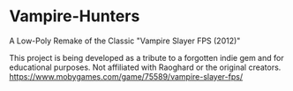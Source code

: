 # Vampire-Hunters
A Low-Poly Remake of the Classic "Vampire Slayer FPS (2012)"

This project is being developed as a tribute to a forgotten indie gem and for educational purposes. Not affiliated with Raoghard or the original creators.
https://www.mobygames.com/game/75589/vampire-slayer-fps/
